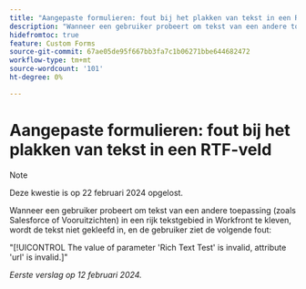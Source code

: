 ```yaml
---
title: "Aangepaste formulieren: fout bij het plakken van tekst in een RTF-veld"
description: "Wanneer een gebruiker probeert om tekst van een andere toepassing (zoals Salesforce of Vooruitzichten) in een rijk tekstgebied in Workfront te kleven, wordt de tekst niet gekleefd in, en de gebruiker ziet een fout."
hidefromtoc: true
feature: Custom Forms
source-git-commit: 67ae05de95f667bb3fa7c1b06271bbe644682472
workflow-type: tm+mt
source-wordcount: '101'
ht-degree: 0%

---
```



# Aangepaste formulieren: fout bij het plakken van tekst in een RTF-veld

>[!NOTE]
>
>Deze kwestie is op 22 februari 2024 opgelost.

Wanneer een gebruiker probeert om tekst van een andere toepassing (zoals Salesforce of Vooruitzichten) in een rijk tekstgebied in Workfront te kleven, wordt de tekst niet gekleefd in, en de gebruiker ziet de volgende fout:

&quot;[!UICONTROL The value of parameter 'Rich Text Test' is invalid, attribute 'url' is invalid.]&quot;

_Eerste verslag op 12 februari 2024._
